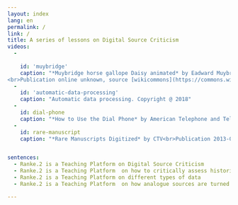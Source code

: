 ```yaml
---
layout: index
lang: en
permalink: /
link: /
title: A series of lessons on Digital Source Criticism
videos:
  -
    
    id: 'muybridge'
    caption: "*Muybridge horse gallope Daisy animated* by Eadward Muybridge 1887.
<br>Publication online unknown, source [wikicommons](https://commons.wikimedia.org/wiki/Category:Eadweard_Muybridge_animations)"
  -
    id: 'automatic-data-processing'
    caption: "Automatic data processing. Copyright @ 2018"
  -
    id: dial-phone
    caption: "*How to Use the Dial Phone* by American Telephone and Telegraph Co. (AT&T)<br>Publication date 1927, source: [archive.org](https://archive.org/details/HowtoUse1927)"
  -
    id: rare-manuscript
    caption: "*Rare Manuscripts Digitized* by CTV<br>Publication 2013-07-29, source [archive.org](https://archive.org/details/Rare_Manuscripts_Digitized)"


sentences:
  - Ranke.2 is a Teaching Platform on Digital Source Criticism
  - Ranke.2 is a Teaching Platform  on how to critically assess historical digital sources
  - Ranke.2 is a Teaching Platform on different types of data
  - Ranke.2 is a Teaching Platform  on how analogue sources are turned into digital representations

---
```


<!-- more -->
